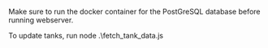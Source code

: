 Make sure to run the docker container for the PostGreSQL database before running webserver.

To update tanks, run node .\fetch_tank_data.js